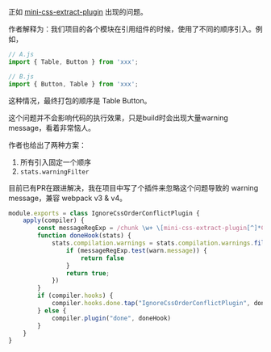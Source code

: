 正如 [mini-css-extract-plugin](https://github.com/webpack-contrib/mini-css-extract-plugin/issues/250) 出现的问题。

作者解释为：我们项目的各个模块在引用组件的时候，使用了不同的顺序引入。例如，
```javascript
// A.js
import { Table, Button } from 'xxx';

// B.js
import { Button, Table } from 'xxx';
```
这种情况，最终打包的顺序是 Table Button。

这个问题并不会影响代码的执行效果，只是build时会出现大量warning message，看着非常恼人。

作者也给出了两种方案：
1. 所有引入固定一个顺序
2. `stats.warningFilter`

目前已有PR在跟进解决，我在项目中写了个插件来忽略这个问题导致的 warning message，兼容 webpack v3 & v4。

```javascript
module.exports = class IgnoreCssOrderConflictPlugin {
    apply(compiler) {
        const messageRegExp = /chunk \w+ \[mini-css-extract-plugin[^]*Conflicting order between:/
        function doneHook(stats) {
            stats.compilation.warnings = stats.compilation.warnings.filter(function(warn) {
                if (messageRegExp.test(warn.message)) {
                    return false
                }
                return true;
            })
        }
        if (compiler.hooks) {
            compiler.hooks.done.tap("IgnoreCssOrderConflictPlugin", doneHook)
        } else {
            compiler.plugin("done", doneHook)
        }
    }
}
```
